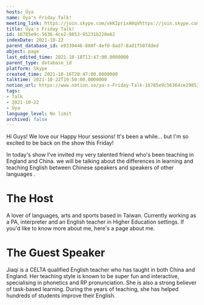 ```yaml
---
hosts: Üya
name: Üya's Friday Talk!
meeting_link: https://join.skype.com/vkKIprixA0qVhttps://join.skype.com/vkKIprixA0qV
title: Üya's Friday Talk!
id: 16785e9c-5636-4ce2-9853-95231b220e62
indexDate: 2021-10-22
parent_database_id: e9339446-880f-4ef0-8ad7-8ad1f507dded
object: page
last_edited_time: 2021-10-18T13:47:00.0000000
parent_type: database_id
platform: Skype
created_time: 2021-10-16T20:47:00.0000000
talktime: 2021-10-22T19:50:00.0000000
notion_url: https://www.notion.so/ya-s-Friday-Talk-16785e9c56364ce2985395231b220e62
tags:
- Talk
- 2021-10-22
- Üya
language_level: No limit
archived: false
---
```


Hi Guys! 
We love our Happy Hour sessions! It's been a while... but I'm so excited to be back on the show this Friday!  

In today's show I've invited my very talented friend who's been teaching in England and China. 
we will be talking about the  differences in learning and teaching English between Chinese speakers and speakers of other languages .  


# The Host
A lover of languages, arts and sports based in Taiwan. Currently working as a PA, interpreter and an English teacher in Higher Education settings. 
If you'd like to know more about me, here's a page about me. 

# The Guest Speaker
Jiaqi is a CELTA qualified English teacher who has taught in both China and England. Her teaching style is known to be super fun and interactive, specialising in phonetics and RP pronunciation. She is also a strong believer of task-based learning. 
During the years of teaching, she has helped hundreds of students improve their English.
 
 
























